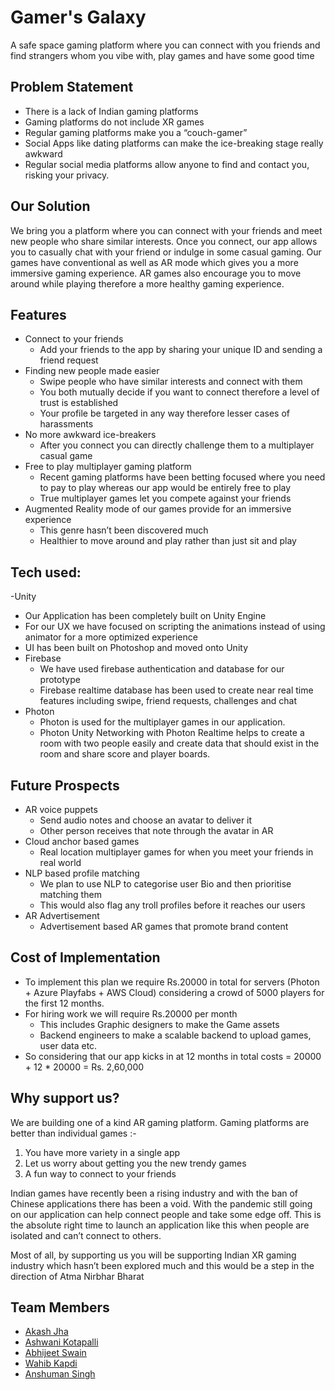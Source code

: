 # Gamer's Galaxy
A safe space gaming platform where you can connect with you friends and find strangers whom you vibe with, play games and have some good time

## Problem Statement
- There is a lack of Indian gaming platforms
- Gaming platforms do not include XR games
- Regular gaming platforms make you a “couch-gamer”
- Social Apps like dating platforms can make the ice-breaking stage really awkward
- Regular social media platforms allow anyone to find and contact you, risking your privacy.

## Our Solution
We bring you a platform where you can connect with your friends and meet new people who share similar interests. Once you connect, our app allows you to casually chat with your friend or indulge in some casual gaming. Our games have conventional as well as AR mode which gives you a more immersive gaming experience. AR games also encourage you to move around while playing therefore a more healthy gaming experience.

## Features

- Connect to your friends
  - Add your friends to the app by sharing your unique ID and sending a friend request
- Finding new people made easier
  - Swipe people who have similar interests and connect with them 
  - You both mutually decide if you want to connect therefore a level of trust is established
  - Your profile be targeted in any way therefore lesser cases of harassments
- No more awkward ice-breakers
  - After you connect you can directly challenge them to a multiplayer casual game
- Free to play multiplayer gaming platform 
  - Recent gaming platforms have been betting focused where you need to pay to play whereas our app would be entirely free to play
  - True multiplayer games let you compete against your friends 
- Augmented Reality mode of our games provide for an immersive experience
  - This genre hasn’t been discovered much
  - Healthier to move around and play rather than just sit and play
## Tech used:
-Unity
  - Our Application has been completely built on Unity Engine
  - For our UX we have focused on scripting the animations instead of using animator for a more optimized experience
  - UI has been built on Photoshop and moved onto Unity
- Firebase
  - We have used firebase authentication and database for our prototype
  - Firebase realtime database has been used to create near real time features including swipe, friend requests, challenges and chat
- Photon
  - Photon is used for the multiplayer games in our application.
  - Photon Unity Networking with Photon Realtime helps to create a room with two people easily and create data that should exist in the room and share score and player boards.
  
## Future Prospects
- AR voice puppets 
  - Send audio notes and choose an avatar to deliver it 
  - Other person receives that note through the avatar in AR
- Cloud anchor based games
  - Real location multiplayer games for when you meet your friends in real world
- NLP based profile matching
  - We plan to use NLP to categorise user Bio and then prioritise matching them
  - This would also flag any troll profiles before it reaches our users
- AR Advertisement
  - Advertisement based AR games that promote brand content

## Cost of Implementation
- To implement this plan we require Rs.20000 in total for servers (Photon + Azure Playfabs + AWS Cloud) considering a crowd of 5000 players for the first 12 months.
- For hiring work we will require Rs.20000 per month
  - This includes Graphic designers to make the Game assets
  - Backend engineers to make a scalable backend to upload games, user data etc.
- So considering that our app kicks in at 12 months in total costs = 20000 + 12 * 20000 = Rs. 2,60,000

## Why support us?

We are building one of a kind AR gaming platform. Gaming platforms are better than individual games :-
1. You have more variety in a single app
2. Let us worry about getting you the new trendy games
3. A fun way to connect to your friends

Indian games have recently been a rising industry and with the ban of Chinese applications there has been a void. With the pandemic still going on our application can help connect people and take some edge off. This is the absolute right time to launch an application like this when people are isolated and can’t connect to others.

Most of all, by supporting us you will be supporting Indian XR gaming industry which hasn’t been explored much and this would be a step in the direction of Atma Nirbhar Bharat


## Team Members
  - [Akash Jha](https://www.linkedin.com/in/akash-jha-063b441b0/)
  - [Ashwani Kotapalli](https://www.linkedin.com/in/ashwani-kottapalli/)
  - [Abhijeet Swain](https://www.linkedin.com/in/abhijeet-swain-2103/)
  - [Wahib Kapdi](https://www.linkedin.com/in/wahib-kapdi-00674316b/)
  - [Anshuman Singh](https://www.linkedin.com/in/notanshuman/)














